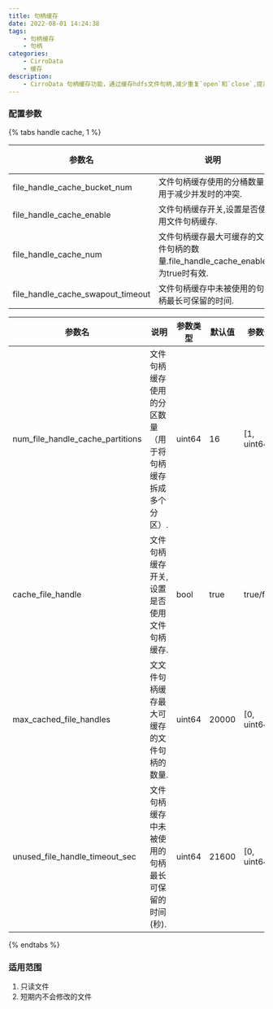 ```yaml
---
title: 句柄缓存
date: 2022-08-01 14:24:38
tags:
    - 句柄缓存
    - 句柄
categories:
    - CirroData
    - 缓存
description:
    - CirroData 句柄缓存功能，通过缓存hdfs文件句柄,减少重复`open`和`close`,提高读取性能
---
```


### 配置参数

{% tabs handle cache, 1 %}
<!-- tab 3.0 -->
| 参数名 | 说明 | 参数类型 | 默认值 | 参数值范围 |
| --- | --- | --- | --- | --- |
| file_handle_cache_bucket_num | 文件句柄缓存使用的分桶数量,用于减少并发时的冲突. | int32 | 64 | [4, 256] |
| file_handle_cache_enable | 文件句柄缓存开关,设置是否使用文件句柄缓存. | bool | true | true/false |
| file_handle_cache_num | 文件句柄缓存最大可缓存的文件句柄的数量.file_handle_cache_enable为true时有效. | int32 | 100000 | [10000, 1000000] |
| file_handle_cache_swapout_timeout | 文件句柄缓存中未被使用的句柄最长可保留的时间. | int64 | 21600 | [1h, 1d] |
<!-- end tab -->

<!-- tab 3.0之前的版本 -->
| 参数名 | 说明 | 参数类型 | 默认值 | 参数值范围 |
| --- | --- | --- | --- | --- |
| num_file_handle_cache_partitions | 文件句柄缓存使用的分区数量（用于将句柄缓存拆成多个分区）. | uint64 | 16 | [1, uint64_max] |
| cache_file_handle | 文件句柄缓存开关,设置是否使用文件句柄缓存. | bool | true | true/false |
| max_cached_file_handles | 文文件句柄缓存最大可缓存的文件句柄的数量. | uint64 | 20000 | [0, uint64_max] |
| unused_file_handle_timeout_sec | 文件句柄缓存中未被使用的句柄最长可保留的时间(秒). | uint64 | 21600 | [0, uint64_max] |
<!-- end tab -->
{% endtabs %}

### 适用范围
1. 只读文件
2. 短期内不会修改的文件
